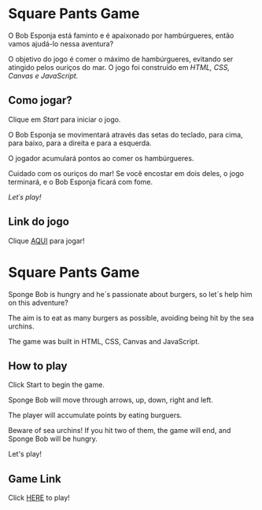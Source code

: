 # **Square Pants Game**

O Bob Esponja está faminto e é apaixonado por hambúrgueres, então vamos ajudá-lo nessa aventura?

O objetivo do jogo é comer o máximo de hambúrgueres, evitando ser atingido pelos ouriços do mar. O jogo foi construído em _HTML, CSS, Canvas e JavaScript._

## **Como jogar?**

Clique em _Start_ para iniciar o jogo.

O Bob Esponja se movimentará através das setas do teclado, para cima, para baixo, para a direita e para a esquerda.

O jogador acumulará pontos ao comer os hambúrgueres.

Cuidado com os ouriços do mar! Se você encostar em dois deles, o jogo terminará, e o Bob Esponja ficará com fome.

_Let´s play!_

## **Link do jogo**

Clique [AQUI](https://jordanavq.github.io/square-pants-game/) para jogar!

# **Square Pants Game**

Sponge Bob is hungry and he´s passionate about burgers, so let´s help him on this adventure?

The aim is to eat as many burgers as possible, avoiding being hit by the sea urchins.

The game was built in HTML, CSS, Canvas and JavaScript.

## **How to play**

Click Start to begin the game.

Sponge Bob will move through arrows, up, down, right and left.

The player will accumulate points by eating burguers.

Beware of sea urchins! If you hit two of them, the game will end, and Sponge Bob will be hungry.

Let's play!

## **Game Link**

Click [HERE](https://jordanavq.github.io/square-pants-game/) to play!
